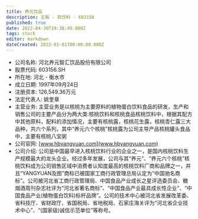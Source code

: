 ```yaml
---
title: 养元饮品
description: 主板 - 软饮料 - 603156
published: true
date: 2022-04-30T19:38:49.000Z
tags: stock
editor: markdown
dateCreated: 2022-01-01T00:00:00.000Z
---
```


- 公司名称: 河北养元智汇饮品股份有限公司
- 股票代码: 603156.SH
- 所在地: 河北 - 衡水市
- 成立日期: 1997年09月24日
- 注册资本: 126,549.36万元
- 法定代表人: 姚奎章
- 主营业务: 主营业务是以核桃为主要原料的植物蛋白饮料食品的研发，生产和销售公司的主要产品分为两大类:核桃饮料和核桃食品核桃饮料中，根据其配方中其他原料，配料的添加情况，主要有核桃露，核桃花生露，核桃杏仁露三大品种，共六个系列，其中“养元六个核桃”核桃露为公司主导产品核桃罐头食品中，主要有核桃八宝粥
- 公司官网: [www.hbyangyuan.com](www.hbyangyuan.com)
- 公司介绍: 公司是中国最早进入核桃饮料行业的企业之一，是国内核桃饮料生产规模最大的龙头企业。经过多年发展，公司与其“养元”、“养元六个核桃”核桃饮料成为公司销售区域中消费者认知度最高的核桃饮料厂商和品牌之一，并且“YANGYUAN及图”商标已被国家工商行政管理总局认定为“中国驰名商标”。公司被河北省工商行政管理局、中国食品产业成长之星评选委员会、糖烟酒周刊杂志社评为“河北省著名商标”、“中国食品产业最具成长性企业”、“中国食品产业(植物蛋白饮料)标杆品牌”。公司的技术中心被河北省发展改革委、省科技厅、省财政厅、省国税局、省地税局、石家庄海关评为“河北省企业技术中心”、“(国家级)诚信示范单位”等称号。


